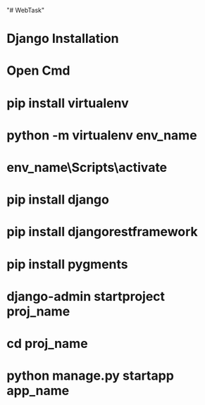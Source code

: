 "# WebTask" 
# Django Installation
# Open Cmd
# pip install virtualenv
# python -m virtualenv env_name
# env_name\Scripts\activate
# pip install django
# pip install djangorestframework
# pip install pygments
# django-admin startproject proj_name
# cd proj_name
# python manage.py startapp app_name
